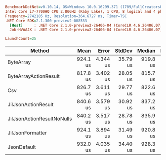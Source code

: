 ``` ini

BenchmarkDotNet=v0.10.14, OS=Windows 10.0.16299.371 (1709/FallCreatorsUpdate/Redstone3)
Intel Core i7-7700HQ CPU 2.80GHz (Kaby Lake), 1 CPU, 8 logical and 4 physical cores
Frequency=2742185 Hz, Resolution=364.6727 ns, Timer=TSC
.NET Core SDK=2.1.300-preview2-008533
  [Host]     : .NET Core 2.1.0-preview2-26406-04 (CoreCLR 4.6.26406.07, CoreFX 4.6.26406.04), 64bit RyuJIT
  Job-HVAAJX : .NET Core 2.1.0-preview2-26406-04 (CoreCLR 4.6.26406.07, CoreFX 4.6.26406.04), 64bit RyuJIT

LaunchCount=25  

```
|                     Method |     Mean |    Error |   StdDev |   Median | Rank |
|--------------------------- |---------:|---------:|---------:|---------:|-----:|
|                  ByteArray | 924.1 us | 4.344 us | 35.79 us | 919.8 us |    4 |
|      ByteArrayActionResult | 817.8 us | 3.402 us | 28.05 us | 815.7 us |    1 |
|                        Csv | 826.7 us | 3.611 us | 29.77 us | 822.6 us |    2 |
|        JilJsonActionResult | 840.6 us | 3.579 us | 30.92 us | 837.2 us |    3 |
| JilJsonActionResultNoNulls | 840.2 us | 3.517 us | 28.78 us | 835.9 us |    3 |
|           JilJsonFormatter | 924.1 us | 3.894 us | 31.49 us | 920.8 us |    4 |
|                JsonDefault | 932.0 us | 4.035 us | 34.40 us | 928.3 us |    5 |
